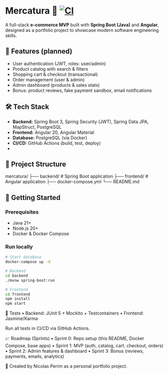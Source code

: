 # Mercatura 🛒 [![CI](https://github.com/perrinstinct/mercatura/actions/workflows/ci.yml/badge.svg)](https://github.com/perrinstinct/mercatura/actions/workflows/ci.yml)

A full-stack **e-commerce MVP** built with **Spring Boot (Java)** and **Angular**, designed as a portfolio project to showcase modern software engineering skills.

## 📌 Features (planned)

- User authentication (JWT, roles: user/admin)
- Product catalog with search & filters
- Shopping cart & checkout (transactional)
- Order management (user & admin)
- Admin dashboard (products & sales stats)
- Bonus: product reviews, fake payment sandbox, email notifications

## 🛠️ Tech Stack

- **Backend:** Spring Boot 3, Spring Security (JWT), Spring Data JPA, MapStruct, PostgreSQL
- **Frontend:** Angular 20, Angular Material
- **Database:** PostgreSQL (via Docker)
- **CI/CD:** GitHub Actions (build, test, deploy)
- 
## 📂 Project Structure

mercatura/
├── backend/        # Spring Boot application
├── frontend/       # Angular application
├── docker-compose.yml
└── README.md

## 🚀 Getting Started

### Prerequisites
- Java 21+
- Node.js 20+
- Docker & Docker Compose

### Run locally

```bash
# Start database
docker-compose up -d

# Backend
cd backend
./mvnw spring-boot:run

# Frontend
cd frontend
npm install
npm start
```

🧪 Tests
	•	Backend: JUnit 5 + Mockito + Testcontainers
	•	Frontend: Jasmine/Karma

Run all tests in CI/CD via GitHub Actions.

📈 Roadmap (Sprints)
	•	Sprint 0: Repo setup (this README, Docker Compose, base apps)
	•	Sprint 1: MVP (auth, catalog, cart, checkout, orders)
	•	Sprint 2: Admin features & dashboard
	•	Sprint 3: Bonus (reviews, payments, emails, analytics)

🔗 Created by Nicolas Perrin as a personal portfolio project.